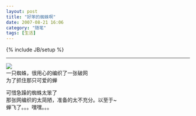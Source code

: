 ```yaml
---
layout: post
title: "好笨的蜘蛛啊"
date: 2007-08-21 16:06
category: "随笔"
tags: [生活]
---
```

{% include JB/setup %}

----------------

[![](http://www.julia4christ.org/TouchLife/spider_web_draw.jpg)](http://www.julia4christ.org/TouchLife/spider_web_draw.jpg)  
一只蜘蛛，很用心的编织了一张破网  
为了抓住那只可爱的蝉  
  
可惜急躁的蜘蛛太笨了  
那张网编织的太简陋，准备的太不充分。以至于~  
蝉飞了。。。嘿嘿。。。
